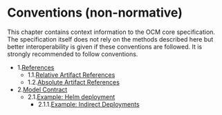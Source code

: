 # Conventions (non-normative)

This chapter contains context information to the OCM core specification. The specification itself does not rely on the methods described here but better interoperability is given if these conventions are followed. It is strongly recommended to follow conventions.

* 1.[References](01-references.md#references)
  * 1.1.[Relative Artifact References](01-references.md#relative-artifact-references)
  * 1.2.[Absolute Artifact References](01-references.md#absolute-artifact-references)
* 2.[Model Contract](02-contract.md#model-contract)
  * 2.1.[Example: Helm deployment](02-contract.md#example-helm-deployment)
    * 2.1.1.[Example: Indirect Deployments](02-contract.md#example-indirect-deployments)
